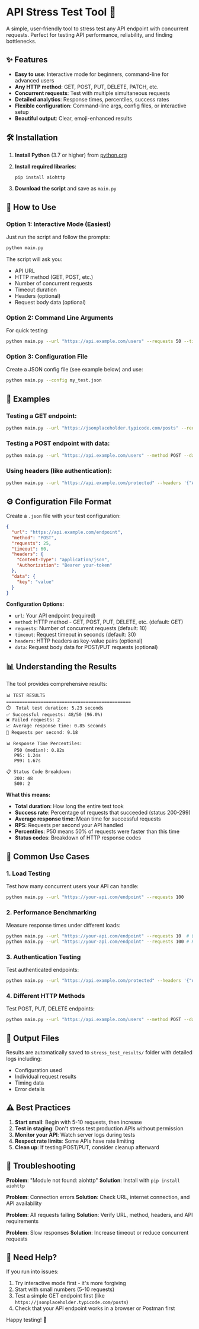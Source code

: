 # API Stress Test Tool 🚀

A simple, user-friendly tool to stress test any API endpoint with concurrent requests. Perfect for testing API performance, reliability, and finding bottlenecks.

## ✨ Features

- **Easy to use**: Interactive mode for beginners, command-line for advanced users
- **Any HTTP method**: GET, POST, PUT, DELETE, PATCH, etc.
- **Concurrent requests**: Test with multiple simultaneous requests
- **Detailed analytics**: Response times, percentiles, success rates
- **Flexible configuration**: Command-line args, config files, or interactive setup
- **Beautiful output**: Clear, emoji-enhanced results

## 🛠️ Installation

1. **Install Python** (3.7 or higher) from [python.org](https://python.org)

2. **Install required libraries**:
   ```bash
   pip install aiohttp
   ```

3. **Download the script** and save as `main.py`

## 🚀 How to Use

### Option 1: Interactive Mode (Easiest)
Just run the script and follow the prompts:
```bash
python main.py
```

The script will ask you:
- API URL
- HTTP method (GET, POST, etc.)
- Number of concurrent requests
- Timeout duration
- Headers (optional)
- Request body data (optional)

### Option 2: Command Line Arguments
For quick testing:
```bash
python main.py --url "https://api.example.com/users" --requests 50 --timeout 30
```

### Option 3: Configuration File
Create a JSON config file (see example below) and use:
```bash
python main.py --config my_test.json
```

## 📝 Examples

### Testing a GET endpoint:
```bash
python main.py --url "https://jsonplaceholder.typicode.com/posts" --requests 20 --method GET
```

### Testing a POST endpoint with data:
```bash
python main.py --url "https://api.example.com/users" --method POST --data '{"name":"John","email":"john@example.com"}' --requests 10
```

### Using headers (like authentication):
```bash
python main.py --url "https://api.example.com/protected" --headers '{"Authorization":"Bearer your-token"}' --requests 5
```

## ⚙️ Configuration File Format

Create a `.json` file with your test configuration:

```json
{
  "url": "https://api.example.com/endpoint",
  "method": "POST",
  "requests": 25,
  "timeout": 60,
  "headers": {
    "Content-Type": "application/json",
    "Authorization": "Bearer your-token"
  },
  "data": {
    "key": "value"
  }
}
```

**Configuration Options:**
- `url`: Your API endpoint (required)
- `method`: HTTP method - GET, POST, PUT, DELETE, etc. (default: GET)
- `requests`: Number of concurrent requests (default: 10)
- `timeout`: Request timeout in seconds (default: 30)
- `headers`: HTTP headers as key-value pairs (optional)
- `data`: Request body data for POST/PUT requests (optional)

## 📊 Understanding the Results

The tool provides comprehensive results:

```
📊 TEST RESULTS
===============================================
⏱️  Total test duration: 5.23 seconds
✅ Successful requests: 48/50 (96.0%)
❌ Failed requests: 2
📈 Average response time: 0.85 seconds
🚀 Requests per second: 9.18

📊 Response Time Percentiles:
   P50 (median): 0.82s
   P95: 1.24s
   P99: 1.67s

📋 Status Code Breakdown:
   200: 48
   500: 2
```

**What this means:**
- **Total duration**: How long the entire test took
- **Success rate**: Percentage of requests that succeeded (status 200-299)
- **Average response time**: Mean time for successful requests
- **RPS**: Requests per second your API handled
- **Percentiles**: P50 means 50% of requests were faster than this time
- **Status codes**: Breakdown of HTTP response codes

## 🎯 Common Use Cases

### 1. **Load Testing**
Test how many concurrent users your API can handle:
```bash
python main.py --url "https://your-api.com/endpoint" --requests 100
```

### 2. **Performance Benchmarking**
Measure response times under different loads:
```bash
python main.py --url "https://your-api.com/endpoint" --requests 10  # Light load
python main.py --url "https://your-api.com/endpoint" --requests 100 # Heavy load
```

### 3. **Authentication Testing**
Test authenticated endpoints:
```bash
python main.py --url "https://api.example.com/protected" --headers '{"Authorization":"Bearer token123"}' --requests 20
```

### 4. **Different HTTP Methods**
Test POST, PUT, DELETE endpoints:
```bash
python main.py --url "https://api.example.com/users" --method POST --data '{"name":"Test User"}' --requests 15
```

## 📁 Output Files

Results are automatically saved to `stress_test_results/` folder with detailed logs including:
- Configuration used
- Individual request results
- Timing data
- Error details

## ⚠️ Best Practices

1. **Start small**: Begin with 5-10 requests, then increase
2. **Test in staging**: Don't stress test production APIs without permission
3. **Monitor your API**: Watch server logs during tests
4. **Respect rate limits**: Some APIs have rate limiting
5. **Clean up**: If testing POST/PUT, consider cleanup afterward

## 🔧 Troubleshooting

**Problem**: "Module not found: aiohttp"
**Solution**: Install with `pip install aiohttp`

**Problem**: Connection errors
**Solution**: Check URL, internet connection, and API availability

**Problem**: All requests failing
**Solution**: Verify URL, method, headers, and API requirements

**Problem**: Slow responses
**Solution**: Increase timeout or reduce concurrent requests

## 🤝 Need Help?

If you run into issues:
1. Try interactive mode first - it's more forgiving
2. Start with small numbers (5-10 requests)
3. Test a simple GET endpoint first (like `https://jsonplaceholder.typicode.com/posts`)
4. Check that your API endpoint works in a browser or Postman first

Happy testing! 🎉